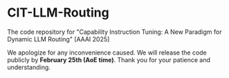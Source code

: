 # CIT-LLM-Routing
The code repository for "Capability Instruction Tuning: A New Paradigm for Dynamic LLM Routing" [AAAI 2025]

We apologize for any inconvenience caused. We will release the code publicly by **February 25th (AoE time)**. Thank you for your patience and understanding.
